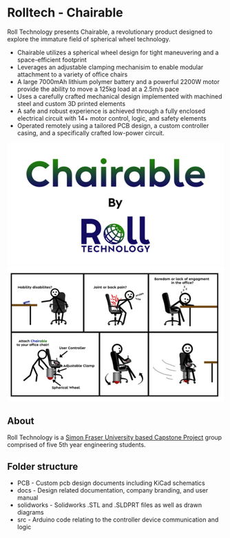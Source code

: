 # Rolltech - Chairable

Roll Technology presents Chairable, a revolutionary product designed to explore the immature field of spherical wheel technology.

- Chairable utilizes a spherical wheel design for tight maneuvering and a space-efficient footprint
- Leverages an adjustable clamping mechanisim to enable modular attachment to a variety of office chairs
- A large 7000mAh lithium polymer battery and a powerful 2200W motor provide the ability to move a 125kg load at a 2.5m/s pace
- Uses a carefully crafted mechanical design implemented with machined steel and custom 3D printed elements
- A safe and robust experience is achieved through a fully enclosed electrical circuit with 14+ motor control, logic, and safety elements
- Operated remotely using a tailored PCB design, a custom controller casing, and a specifically crafted low-power circuit.

![Logo](docs/img/png/title.png)
![Graphical Abstract](docs/img/png/graphicalabs.png)

## About

Roll Technology is a [Simon Fraser University based Capstone Project](https://summit.sfu.ca/person/81237) group comprised of five 5th year engineering students.

## Folder structure

- PCB - Custom pcb design documents including KiCad schematics
- docs - Design related documentation, company branding, and user manual
- solidworks - Solidworks .STL and .SLDPRT files as well as drawn diagrams
- src - Arduino code relating to the controller device communication and logic
